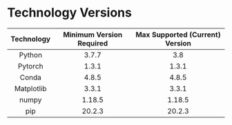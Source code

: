 # Technology Versions

| Technology | Minimum Version Required | Max Supported (Current) Version |
| :-----------: | :-----------: | :-----------: |
| Python | 3.7.7 | 3.8 |
| Pytorch | 1.3.1 | 1.3.1 |
| Conda | 4.8.5 | 4.8.5 |
| Matplotlib | 3.3.1 | 3.3.1 |
| numpy | 1.18.5 | 1.18.5 |
| pip | 20.2.3 | 20.2.3 |
